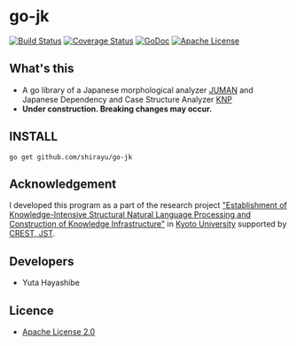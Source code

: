 
# go-jk

[![Build Status](https://travis-ci.org/shirayu/go-jk.svg?branch=master)](https://travis-ci.org/shirayu/go-jk)
[![Coverage Status](https://coveralls.io/repos/shirayu/go-jk/badge.png)](https://coveralls.io/r/shirayu/go-jk)
[![GoDoc](https://godoc.org/github.com/shirayu/go-jk?status.svg)](https://godoc.org/github.com/shirayu/go-jk)
[![Apache License](http://img.shields.io/badge/license-APACHE2-blue.svg)](http://www.apache.org/licenses/LICENSE-2.0)

## What's this

- A go library of a Japanese morphological analyzer [JUMAN](http://nlp.ist.i.kyoto-u.ac.jp/index.php?JUMAN) and Japanese Dependency and Case Structure Analyzer [KNP](http://nlp.ist.i.kyoto-u.ac.jp/index.php?KNP)
- **Under construction. Breaking changes may occur.**


## INSTALL

```
go get github.com/shirayu/go-jk
```

## Acknowledgement

I developed this program as a part of the research project 
["Establishment of Knowledge-Intensive Structural Natural Language Processing and Construction of Knowledge Infrastructure"](http://nlp.ist.i.kyoto-u.ac.jp/CREST/?en)
in [Kyoto University](http://www.kyoto-u.ac.jp/en)
supported by [CREST, JST](http://www.jst.go.jp/kisoken/crest/en/).


## Developers
- Yuta Hayashibe

## Licence
- [Apache License 2.0](http://www.apache.org/licenses/LICENSE-2.0)


